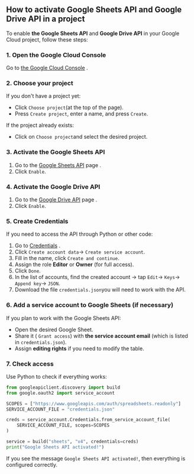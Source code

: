 ## How to activate Google Sheets API and Google Drive API in a project

To enable **the Google Sheets API** and **Google Drive API** in your Google Cloud project, follow these steps:

### 1. Open the Google Cloud Console

Go to [the Google Cloud Console](https://console.cloud.google.com/) .

### 2. Choose your project

If you don't have a project yet:

- Click `Choose project`(at the top of the page).
- Press `Create project`, enter a name, and press `Create`.

If the project already exists:

- Click on `Choose project`and select the desired project.

### 3. Activate the Google Sheets API

1. Go to the [Google Sheets API](https://console.cloud.google.com/apis/library/sheets.googleapis.com) page .
2. Click `Enable`.

### 4. Activate the Google Drive API

1. Go to the [Google Drive API](https://console.cloud.google.com/apis/library/drive.googleapis.com) page .
2. Click `Enable`.

### 5. Create Credentials

If you need to access the API through Python or other code:

1. Go to [Credentials](https://console.cloud.google.com/apis/credentials) .
2. Click `Create account data`→ `Create service account`.
3. Fill in the name, click `Create and continue`.
4. Assign the role **Editor** or **Owner** (for full access).
5. Click `Done`.
6. In the list of accounts, find the created account → tap `Edit`→ `Keys`→ `Append key`→ `JSON`.
7. Download the file `credentials.json`you will need to work with the API.

### 6. Add a service account to Google Sheets (if necessary)

If you plan to work with the Google Sheets API:

- Open the desired Google Sheet.
- Share it ( `Grant access`) with **the service account email** (which is listed in `credentials.json`).
- Assign **editing rights** if you need to modify the table.

### 7. Check access

Use Python to check if everything works:

```python
from googleapiclient.discovery import build
from google.oauth2 import service_account

SCOPES = ["https://www.googleapis.com/auth/spreadsheets.readonly"]
SERVICE_ACCOUNT_FILE = "credentials.json"

creds = service_account.Credentials.from_service_account_file(
    SERVICE_ACCOUNT_FILE, scopes=SCOPES
)

service = build("sheets", "v4", credentials=creds)
print("Google Sheets API activated!")
```

If you see the message `Google Sheets API activated!`, then everything is configured correctly.